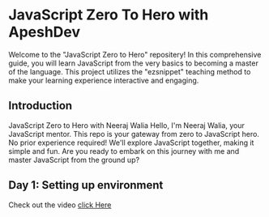 
# JavaScript Zero To Hero with ApeshDev
Welcome to the "JavaScript Zero to Hero" repositery! In this comprehensive guide, you will learn JavaScript from the very basics to becoming a master of the language. This project utilizes the "ezsnippet" teaching method to make your learning experience interactive and engaging.

## Introduction
JavaScript Zero to Hero with Neeraj Walia Hello, I'm Neeraj Walia, your JavaScript mentor. This repo is your gateway from zero to JavaScript hero. No prior experience required! We'll explore JavaScript together, making it simple and fun. Are you ready to embark on this journey with me and master JavaScript from the ground up?

## Day 1: Setting up environment
Check out the video [click Here](#)
